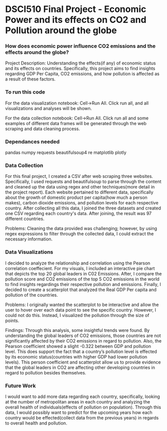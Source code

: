 # DSCI510 Final Project - Economic Power and its effects on CO2 and Pollution around the globe

### How does economic power influence CO2 emissions and the effects around the globe?
Project Description: Understanding the effects(if any) of economic status and its effects on countries. Specifically, this project aims to find insights regarding GDP Per Capita, CO2 emissions, and how pollution is affected as a result of these factors. 

### To run this code
For the data visualization notebook: Cell->Run All.
Click run all, and all visualizations and analyses will be shown.

For the data collection notebook: Cell->Run All. 
Click run all and some examples of different data frames will be generated through the web scraping and data cleaning process. 

### Dependances needed
pandas
numpy
requests
beautifulsoup4
re
matplotlib
plotly

### Data Collection
For this final project, I created a CSV after web scraping three websites. Specifically, I used requests and beautifulsoup to parse through the content and cleaned up the data using regex and other techniques(more detail in the project report). Each website pertained to different data, specifically about the growth of domestic product per capita(how much a person makes), carbon dioxide emissions, and pollution levels for each respective country. After collecting all this data, I joined the three datasets and created one CSV regarding each country's data. After joining, the result was 97 different countries.

Problems: Cleaning the data provided was challenging; however, by using regex expressions to filter through the collected data, I could extract the necessary information. 


### Data Visualizations

I decided to analyze the relationship and correlation using the Pearson correlation coeffecient. For my visuals, I included an interactive pie chart that depicts the top 20 global leaders in C02 Emissions. After, I compare the pollution score and CO2 emissions of the top 5 CO2 emissions in the world to find insights regardings their respective pollution and emissions. Finally, I decided to create a scatterplot that analyzed the Real GDP Per capita and pollution of the countries. 

Problems: I originally wanted the scatterplot to be interactive and allow the user to hover over each data point to see the specific country. However, I could not do this. Instead, I visualized the pollution through the size of points. 

Findings: Through this analysis, some insightful trends were found. By understanding the global leaders of CO2 emissions, those countries are not significantly affected by their CO2 emissions in regard to pollution. Also, the Pearson coefficient showed a slight -0.322 between GDP and pollution level. This does support the fact that a country’s pollution level is effected by its economic status(countries with higher GDP had lower pollution levels). This person coefficient and scatterplot allow us to provide evidence that the global leaders in CO2 are affecting other developing countries in regard to pollution besides themselves. 

### Future Work
I would want to add more data regarding each country, specifically, looking at the number of metropolitan areas in each country and analyzing the overall health of individuals(effects of pollution on population). Through this data, I would possibly want to predict for the upcoming years how each country would be effected(collect data from the previous years) in regards to overall health and pollution. 